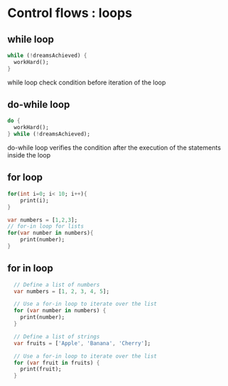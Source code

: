# Control flows : loops

## while loop

```dart
while (!dreamsAchieved) {
  workHard();
}
```

while loop check condition before iteration of the loop

## do-while loop

```dart
do {
  workHard();
} while (!dreamsAchieved);
```

do-while loop verifies the condition after the execution of the statements inside the loop

## for loop

```dart
for(int i=0; i< 10; i++){
    print(i);
}

var numbers = [1,2,3];
// for-in loop for lists
for(var number in numbers){
    print(number);
}
```

## for in loop

```dart
  // Define a list of numbers
  var numbers = [1, 2, 3, 4, 5];

  // Use a for-in loop to iterate over the list
  for (var number in numbers) {
    print(number);
  }

  // Define a list of strings
  var fruits = ['Apple', 'Banana', 'Cherry'];

  // Use a for-in loop to iterate over the list
  for (var fruit in fruits) {
    print(fruit);
  }
```
